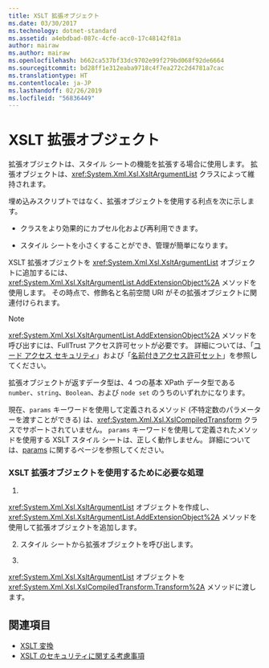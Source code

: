 ```yaml
---
title: XSLT 拡張オブジェクト
ms.date: 03/30/2017
ms.technology: dotnet-standard
ms.assetid: a4ebdbad-087c-4cfe-acc0-17c48142f81a
author: mairaw
ms.author: mairaw
ms.openlocfilehash: b662ca537bf33dc9702e99f279bd068f92de6664
ms.sourcegitcommit: bd28ff1e312eaba9718c4f7ea272c2d4781a7cac
ms.translationtype: HT
ms.contentlocale: ja-JP
ms.lasthandoff: 02/26/2019
ms.locfileid: "56836449"
---
```

# <a name="xslt-extension-objects"></a>XSLT 拡張オブジェクト
拡張オブジェクトは、スタイル シートの機能を拡張する場合に使用します。 拡張オブジェクトは、<xref:System.Xml.Xsl.XsltArgumentList> クラスによって維持されます。  
  
 埋め込みスクリプトではなく、拡張オブジェクトを使用する利点を次に示します。  
  
-   クラスをより効果的にカプセル化および再利用できます。  
  
-   スタイル シートを小さくすることができ、管理が簡単になります。  
  
 XSLT 拡張オブジェクトを <xref:System.Xml.Xsl.XsltArgumentList> オブジェクトに追加するには、<xref:System.Xml.Xsl.XsltArgumentList.AddExtensionObject%2A> メソッドを使用します。 その時点で、修飾名と名前空間 URI がその拡張オブジェクトに関連付けられます。  
  
> [!NOTE]
>  
  <xref:System.Xml.Xsl.XsltArgumentList.AddExtensionObject%2A> メソッドを呼び出すには、FullTrust アクセス許可セットが必要です。 詳細については、「[コード アクセス セキュリティ](../../../../docs/framework/misc/code-access-security.md)」および「[名前付きアクセス許可セット](https://docs.microsoft.com/previous-versions/dotnet/netframework-4.0/4652tyx7(v=vs.100))」を参照してください。  
  
 拡張オブジェクトが返すデータ型は、4 つの基本 XPath データ型である `number`、`string`、`Boolean`、および `node set` のうちのいずれかになります。  
  
 現在、`params` キーワードを使用して定義されるメソッド (不特定数のパラメーターを渡すことができる) は、<xref:System.Xml.Xsl.XslCompiledTransform> クラスでサポートされていません。 
  `params` キーワードを使用して定義されたメソッドを使用する XSLT スタイル シートは、正しく動作しません。 詳細については、[params](~/docs/csharp/language-reference/keywords/params.md) に関するページを参照してください。  
  
### <a name="to-use-an-xslt-extension-object"></a>XSLT 拡張オブジェクトを使用するために必要な処理  
  
1.  
  <xref:System.Xml.Xsl.XsltArgumentList> オブジェクトを作成し、<xref:System.Xml.Xsl.XsltArgumentList.AddExtensionObject%2A> メソッドを使用して拡張オブジェクトを追加します。  
  
2.  スタイル シートから拡張オブジェクトを呼び出します。  
  
3.  
  <xref:System.Xml.Xsl.XsltArgumentList> オブジェクトを <xref:System.Xml.Xsl.XslCompiledTransform.Transform%2A> メソッドに渡します。  
  
## <a name="see-also"></a>関連項目

- [XSLT 変換](../../../../docs/standard/data/xml/xslt-transformations.md)
- [XSLT のセキュリティに関する考慮事項](../../../../docs/standard/data/xml/xslt-security-considerations.md)
